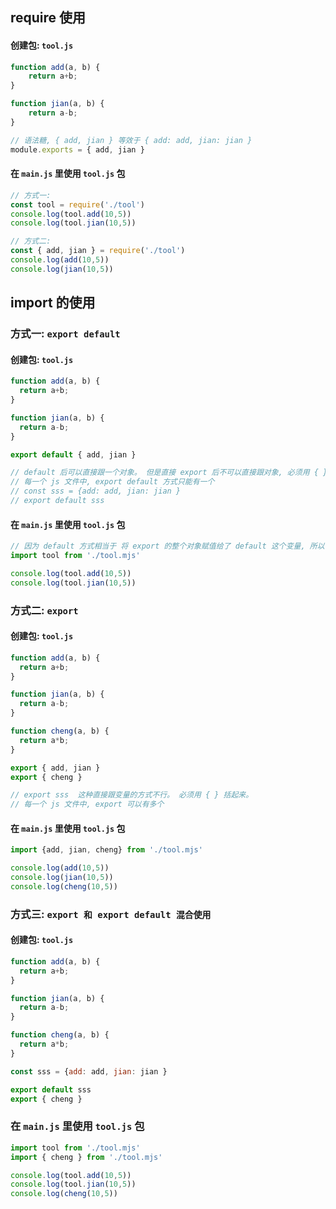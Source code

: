 ## require 使用

####  创建包: `tool.js`

```js
function add(a, b) {
    return a+b;
}

function jian(a, b) {
    return a-b;
}

// 语法糖, { add, jian } 等效于 { add: add, jian: jian }
module.exports = { add, jian }
``` 

#### 在 `main.js` 里使用 `tool.js` 包

```js
// 方式一:
const tool = require('./tool')
console.log(tool.add(10,5))
console.log(tool.jian(10,5))

// 方式二:
const { add, jian } = require('./tool')
console.log(add(10,5))
console.log(jian(10,5))
```

## import 的使用

### 方式一: `export default`

#### 创建包: `tool.js`

```js
function add(a, b) {
  return a+b;
}

function jian(a, b) {
  return a-b;
}

export default { add, jian }

// default 后可以直接跟一个对象。 但是直接 export 后不可以直接跟对象, 必须用 { } 括起来
// 每一个 js 文件中, export default 方式只能有一个
// const sss = {add: add, jian: jian }
// export default sss
```

#### 在 `main.js` 里使用 `tool.js` 包

```js
// 因为 default 方式相当于 将 export 的整个对象赋值给了 default 这个变量, 所以 import 时可以直接使用一个变量接收
import tool from './tool.mjs'

console.log(tool.add(10,5))
console.log(tool.jian(10,5))
```

### 方式二: `export`

#### 创建包: `tool.js`

```js
function add(a, b) {
  return a+b;
}

function jian(a, b) {
  return a-b;
}

function cheng(a, b) {
  return a*b;
}

export { add, jian }
export { cheng }

// export sss  这种直接跟变量的方式不行。 必须用 { } 括起来。
// 每一个 js 文件中, export 可以有多个
```

#### 在 `main.js` 里使用 `tool.js` 包

```js
import {add, jian, cheng} from './tool.mjs'

console.log(add(10,5))
console.log(jian(10,5))
console.log(cheng(10,5))
```

### 方式三: `export 和 export default 混合使用`

#### 创建包: `tool.js`

```js
function add(a, b) {
  return a+b;
}

function jian(a, b) {
  return a-b;
}

function cheng(a, b) {
  return a*b;
}

const sss = {add: add, jian: jian }

export default sss
export { cheng }
```

### 在 `main.js` 里使用 `tool.js` 包

```js
import tool from './tool.mjs'
import { cheng } from './tool.mjs'

console.log(tool.add(10,5))
console.log(tool.jian(10,5))
console.log(cheng(10,5))
```